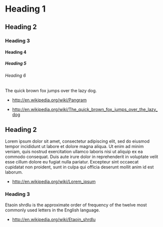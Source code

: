# Heading 1

## Heading 2

### Heading 3

#### Heading 4

##### Heading 5

###### Heading 6

The quick brown fox jumps over the lazy dog.

- http://en.wikipedia.org/wiki/Pangram

- http://en.wikipedia.org/wiki/The_quick_brown_fox_jumps_over_the_lazy_dog


## Heading 2

Lorem ipsum dolor sit amet, consectetur adipiscing elit, sed do eiusmod
tempor incididunt ut labore et dolore magna aliqua.
Ut enim ad minim veniam, quis nostrud exercitation ullamco laboris nisi
ut aliquip ex ea commodo consequat.
Duis aute irure dolor in reprehenderit in voluptate velit esse cillum
dolore eu fugiat nulla pariatur.
Excepteur sint occaecat cupidatat non proident, sunt in culpa qui
officia deserunt mollit anim id est laborum.

- http://en.wikipedia.org/wiki/Lorem_ipsum


### Heading 3

Etaoin shrdlu is the approximate order of frequency of the twelve most
commonly used letters in the English language.

- http://en.wikipedia.org/wiki/Etaoin_shrdlu

